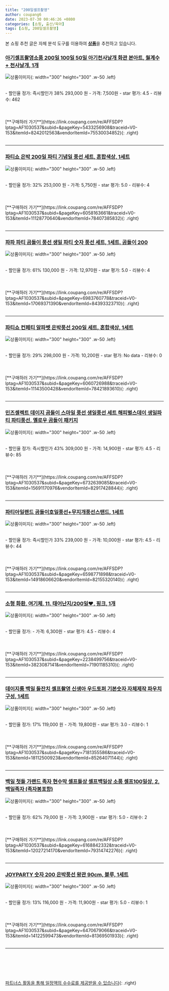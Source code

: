 ```yaml
---
title: "200일셀프촬영"
author: coupang6
date: 2023-07-30 00:46:26 +0800
categories: [쇼핑, 출산/육아]
tags: [쇼핑, 200일셀프촬영]
---
```


본 쇼핑 추천 글은 자체 분석 도구를 이용하여 [**상품**](https://link.coupang.com/a/bao1ui)을 추천하고 있습니다.

### [아기셀프촬영소품 200일 100일 50일 아기천사날개 화관 본아트, 월계수 + 천사날개, 1개](https://link.coupang.com/re/AFFSDP?lptag=AF1030537&subid=&pageKey=5433256908&traceid=V0-153&itemId=8242012563&vendorItemId=75530034852)

![상품이미지](https://thumbnail9.coupangcdn.com/thumbnails/remote/230x230ex/image/retail/images/1409952045940184-9a82835e-c0ac-4a91-9010-b383fed01a79.jpg){: width="300" height="300" .w-50 .left}


<br>
- 할인율 정가: 즉시할인가 38%  293,000   원
- 가격: 7,500원
- star 평가: 4.5
- 리뷰수: 462
<br>
<br>
<br>
<br>
[**구매하러 가기**](https://link.coupang.com/re/AFFSDP?lptag=AF1030537&subid=&pageKey=5433256908&traceid=V0-153&itemId=8242012563&vendorItemId=75530034852){: .right}
<br>
<br>

---

### [파티쇼 은박 200일 파티 기념일 풍선 세트, 혼합색상, 1세트](https://link.coupang.com/re/AFFSDP?lptag=AF1030537&subid=&pageKey=6058163661&traceid=V0-153&itemId=11128770640&vendorItemId=78407385832)

![상품이미지](https://thumbnail9.coupangcdn.com/thumbnails/remote/230x230ex/image/rs_quotation_api/am1u0gyz/7f8c3306494847f3b642452a83846053.jpg){: width="300" height="300" .w-50 .left}


<br>
- 할인율 정가: 32%  253,000   원
- 가격: 5,750원
- star 평가: 5.0
- 리뷰수: 4
<br>
<br>
<br>
<br>
[**구매하러 가기**](https://link.coupang.com/re/AFFSDP?lptag=AF1030537&subid=&pageKey=6058163661&traceid=V0-153&itemId=11128770640&vendorItemId=78407385832){: .right}
<br>
<br>

---

### [파파 파티 곰돌이 풍선 생일 파티 숫자 풍선 세트, 1세트, 곰돌이 200](https://link.coupang.com/re/AFFSDP?lptag=AF1030537&subid=&pageKey=6983760778&traceid=V0-153&itemId=17069371390&vendorItemId=84393323710)

![상품이미지](https://thumbnail7.coupangcdn.com/thumbnails/remote/230x230ex/image/vendor_inventory/bfc2/1d377d3c7834ea862248e3539a03c3079c22b0c79faf90e5c74820bade95.png){: width="300" height="300" .w-50 .left}


<br>
- 할인율 정가: 61%  130,000   원
- 가격: 12,970원
- star 평가: 5.0
- 리뷰수: 4
<br>
<br>
<br>
<br>
[**구매하러 가기**](https://link.coupang.com/re/AFFSDP?lptag=AF1030537&subid=&pageKey=6983760778&traceid=V0-153&itemId=17069371390&vendorItemId=84393323710){: .right}
<br>
<br>

---

### [파티쇼 컨페티 알파벳 은박풍선 200일 세트, 혼합색상, 1세트](https://link.coupang.com/re/AFFSDP?lptag=AF1030537&subid=&pageKey=6060726988&traceid=V0-153&itemId=11143500428&vendorItemId=78421893610)

![상품이미지](https://thumbnail7.coupangcdn.com/thumbnails/remote/230x230ex/image/rs_quotation_api/tueaakc8/1d664f74697e4a0984b3f5bf7783b8d9.jpg){: width="300" height="300" .w-50 .left}


<br>
- 할인율 정가: 29%  298,000   원
- 가격: 10,200원
- star 평가: No data
- 리뷰수: 0
<br>
<br>
<br>
<br>
[**구매하러 가기**](https://link.coupang.com/re/AFFSDP?lptag=AF1030537&subid=&pageKey=6060726988&traceid=V0-153&itemId=11143500428&vendorItemId=78421893610){: .right}
<br>
<br>

---

### [민즈셀렉트 데이지 곰돌이 스마일 풍선 생일풍선 세트 해피벌스데이 생일파티 파티풍선, 옐로우 곰돌이 패키지](https://link.coupang.com/re/AFFSDP?lptag=AF1030537&subid=&pageKey=6732639085&traceid=V0-153&itemId=15691170976&vendorItemId=82917428844)

![상품이미지](https://thumbnail6.coupangcdn.com/thumbnails/remote/230x230ex/image/vendor_inventory/003d/a0a0285efb4eefdaf880f2740f563ec6efe5e4a9ee12a309b4bf9f664292.jpeg){: width="300" height="300" .w-50 .left}


<br>
- 할인율 정가: 즉시할인가 43%  309,000   원
- 가격: 14,900원
- star 평가: 4.5
- 리뷰수: 85
<br>
<br>
<br>
<br>
[**구매하러 가기**](https://link.coupang.com/re/AFFSDP?lptag=AF1030537&subid=&pageKey=6732639085&traceid=V0-153&itemId=15691170976&vendorItemId=82917428844){: .right}
<br>
<br>

---

### [파티아일랜드 곰돌이호일풍선+무지개풍선스탠드, 1세트](https://link.coupang.com/re/AFFSDP?lptag=AF1030537&subid=&pageKey=6598771898&traceid=V0-153&itemId=14918606620&vendorItemId=82155320140)

![상품이미지](https://thumbnail10.coupangcdn.com/thumbnails/remote/230x230ex/image/vendor_inventory/90fc/c1c90469e227978d507008eaeefe23b2596260544eaf258f176d08a1a6d7.jpg){: width="300" height="300" .w-50 .left}


<br>
- 할인율 정가: 즉시할인가 33%  239,000   원
- 가격: 10,000원
- star 평가: 4.5
- 리뷰수: 44
<br>
<br>
<br>
<br>
[**구매하러 가기**](https://link.coupang.com/re/AFFSDP?lptag=AF1030537&subid=&pageKey=6598771898&traceid=V0-153&itemId=14918606620&vendorItemId=82155320140){: .right}
<br>
<br>

---

### [소형 화환, 여기체, 11. 태어난지/200일♥, 핑크, 1개](https://link.coupang.com/re/AFFSDP?lptag=AF1030537&subid=&pageKey=2238499756&traceid=V0-153&itemId=3823087141&vendorItemId=71901185310)

![상품이미지](https://thumbnail10.coupangcdn.com/thumbnails/remote/230x230ex/image/retail/images/2020/10/19/19/0/48d2d808-b211-4691-bf3f-44b8a86b04af.jpg){: width="300" height="300" .w-50 .left}


<br>
- 할인율 정가: 
- 가격: 6,300원
- star 평가: 4.5
- 리뷰수: 4
<br>
<br>
<br>
<br>
[**구매하러 가기**](https://link.coupang.com/re/AFFSDP?lptag=AF1030537&subid=&pageKey=2238499756&traceid=V0-153&itemId=3823087141&vendorItemId=71901185310){: .right}
<br>
<br>

---

### [데이지룸 백일 돌잔치 셀프촬영 신생아 우드토퍼 기본숫자 자체제작 파우치 구성, 1세트](https://link.coupang.com/re/AFFSDP?lptag=AF1030537&subid=&pageKey=7181355586&traceid=V0-153&itemId=18112500923&vendorItemId=85264071144)

![상품이미지](https://thumbnail7.coupangcdn.com/thumbnails/remote/230x230ex/image/vendor_inventory/4911/4431adc69e29a39ee2284f25f128183b7e1c270c440e60bd9d8429846970.jpg){: width="300" height="300" .w-50 .left}


<br>
- 할인율 정가: 17%  119,000   원
- 가격: 19,800원
- star 평가: 3.0
- 리뷰수: 1
<br>
<br>
<br>
<br>
[**구매하러 가기**](https://link.coupang.com/re/AFFSDP?lptag=AF1030537&subid=&pageKey=7181355586&traceid=V0-153&itemId=18112500923&vendorItemId=85264071144){: .right}
<br>
<br>

---

### [백일 첫돌 가랜드 족자 현수막 셀프돌상 셀프백일상 소품 셀프100일상, 2, 백일족자 (족자봉포함)](https://link.coupang.com/re/AFFSDP?lptag=AF1030537&subid=&pageKey=6168842332&traceid=V0-153&itemId=12027214170&vendorItemId=79314742276)

![상품이미지](https://thumbnail6.coupangcdn.com/thumbnails/remote/230x230ex/image/vendor_inventory/1835/fa91e88e9a8800f1687fbac683c61d2f793787eea4b22e3d28f784b122d4.jpg){: width="300" height="300" .w-50 .left}


<br>
- 할인율 정가: 62%  79,000   원
- 가격: 3,900원
- star 평가: 5.0
- 리뷰수: 2
<br>
<br>
<br>
<br>
[**구매하러 가기**](https://link.coupang.com/re/AFFSDP?lptag=AF1030537&subid=&pageKey=6168842332&traceid=V0-153&itemId=12027214170&vendorItemId=79314742276){: .right}
<br>
<br>

---

### [JOYPARTY 숫자 200 은박풍선 왕관 90cm, 블루, 1세트](https://link.coupang.com/re/AFFSDP?lptag=AF1030537&subid=&pageKey=6470679066&traceid=V0-153&itemId=14122599473&vendorItemId=81369501933)

![상품이미지](https://thumbnail6.coupangcdn.com/thumbnails/remote/230x230ex/image/rs_quotation_api/iqe6if5j/52b144e72e434d49bb0c6a1df1e04296.jpg){: width="300" height="300" .w-50 .left}


<br>
- 할인율 정가: 13%  116,000   원
- 가격: 11,900원
- star 평가: 5.0
- 리뷰수: 1
<br>
<br>
<br>
<br>
[**구매하러 가기**](https://link.coupang.com/re/AFFSDP?lptag=AF1030537&subid=&pageKey=6470679066&traceid=V0-153&itemId=14122599473&vendorItemId=81369501933){: .right}
<br>
<br>

---
<br><br><br><br><br> [파트너스 활동을 통해 일정액의 수수료를 제공받을 수 있습니다](https://link.coupang.com/a/bao1ui){: .right}